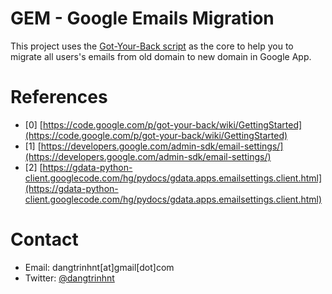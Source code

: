 GEM - Google Emails Migration
=============================

This project uses the [Got-Your-Back script](https://code.google.com/p/got-your-back/) as the core to help you to migrate all users's emails from old domain to new domain in Google App.




# References

+ [0] [https://code.google.com/p/got-your-back/wiki/GettingStarted](https://code.google.com/p/got-your-back/wiki/GettingStarted)
+ [1] [https://developers.google.com/admin-sdk/email-settings/](https://developers.google.com/admin-sdk/email-settings/)
+ [2] [https://gdata-python-client.googlecode.com/hg/pydocs/gdata.apps.emailsettings.client.html](https://gdata-python-client.googlecode.com/hg/pydocs/gdata.apps.emailsettings.client.html)


# Contact

+ Email: dangtrinhnt[at]gmail[dot]com
+ Twitter: [@dangtrinhnt](https://twitter.com/dangtrinhnt)
